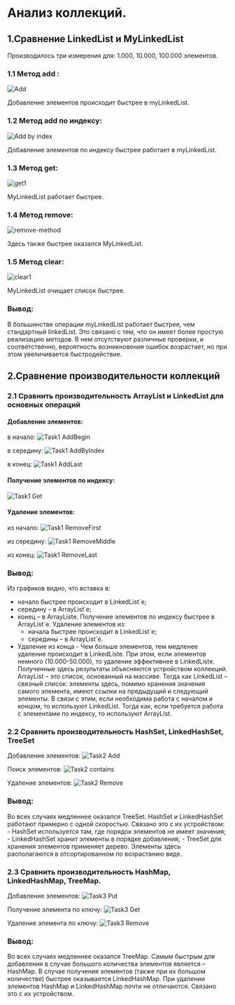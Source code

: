 # Анализ коллекций.
## 1.Сравнение LinkedList и MyLinkedList
Производилось три измерения для: 1.000, 10.000, 100.000 элементов.
### 1.1 Метод add :
![Add](https://user-images.githubusercontent.com/91564698/143222207-2a2c38e9-61b9-4654-a291-2643fbb9c4f1.png)

Добавление элементов происходит быстрее в myLinkedList.
### 1.2 Метод add по индексу:
![Add by index](https://user-images.githubusercontent.com/91564698/143222490-b253a45b-3d67-4201-a972-2c1a7eb9c0cd.png)

Добавление элементов по индексу быстрее работает в myLinkedList.
### 1.3 Метод get:
![get1](https://user-images.githubusercontent.com/91564698/143222750-e4b0c47d-7159-477e-aa1e-0dee28f88142.png)

MyLinkedList работает быстрее.
### 1.4 Метод remove:
![remove-method](https://user-images.githubusercontent.com/91564698/143222759-6cec13ac-cdeb-4a3e-9287-981379543525.png)

Здесь также быстрее оказался MyLinkedList.
### 1.5 Метод clear:
![clear1](https://user-images.githubusercontent.com/91564698/143222738-562ca4c2-ae90-43bd-9405-f2675370a222.png)

MyLinkedList очищает список быстрее.
### Вывод:
В большинстве операции myLinkedList работает быстрее, чем стандартный linkedList. Это связано с тем, что он имеет более простую реализацию методов. В нем отсутствуют различные проверки, и соответственно, вероятность возникновения ошибок возрастает, но при этом увеличивается быстродействие. 
## 2.Сравнение производительности коллекций
### 2.1	Сравнить производительность ArrayList и LinkedList для основных операций
#### Добавление элементов:
в начало:
![Task1 AddBegin](https://user-images.githubusercontent.com/91564698/143233842-a889b79e-aeb7-4aa7-8269-a417d524c6bf.png)

в середину:
![Task1 AddByIndex](https://user-images.githubusercontent.com/91564698/143233934-fe308f1b-63b6-4ba2-9ae3-12d0f24848cf.png)

в конец:
![Task1 AddLast](https://user-images.githubusercontent.com/91564698/143233893-f47fc5d3-f0dc-4065-90d8-a622b46d3b5e.png)

#### 	Получение элементов по индексу:
![Task1 Get](https://user-images.githubusercontent.com/91564698/143234003-0fdd92da-94bb-4b39-bb15-d4780618b579.png)

#### 	Удаление элементов:
из начало:
![Task1 RemoveFirst](https://user-images.githubusercontent.com/91564698/143234039-3e82544f-1abf-4f91-9906-b3f7e1c341f6.png)

из середину:
![Task1 RemoveMiddle](https://user-images.githubusercontent.com/91564698/143234099-04f58ebd-c452-4e42-8d6a-9533ba609ed0.png)

из конец:
![Task1 RemoveLast](https://user-images.githubusercontent.com/91564698/143234067-34b1cfd2-9443-4a6f-a5da-8694d3b98ee3.png)

### Вывод:
Из графиков видно, что вставка в:
 - начало быстрее происходит в LinkedList`е;
 - середину – в ArrayList`е;
 - конец – в ArrayListе.
Получение элементов по индексу быстрее в ArrayList`е. 
Удаление элементов из:
	- начала быстрее происходит в LinkedList`е;
	- середины – в ArrayList`е.
  - Удаление из конца -  Чем больше элементов, тем медленее удаление происходит в LinkedListе. При этом, если элементов немного (10.000-50.000), то удаление эффективнее в LinkedListе.
	Полученные здесь результаты объясняются устройством коллекций. ArrayList – это список, основанный на массиве. Тогда как LinkedList – связный список: элементы здесь, помимо хранения значения самого элемента, имеют ссылки на предыдущий и следующий элементы. В связи с этим, если необходима работа с началом и концом, то используют LinkedList. Тогда как, если требуется работа с элементами по индексу, то используют ArrayList.
### 2.2	Сравнить производительность HashSet, LinkedHashSet, TreeSet
Добавление элементов:
![Task2 Add](https://user-images.githubusercontent.com/91564698/143234158-7108f9b5-5080-41dd-a6ce-32ecc3e72175.png)

Поиск элементов:
![Task2 contains](https://user-images.githubusercontent.com/91564698/143234179-fc5be260-fbc9-4e69-bc0c-5de21db49b64.png)

Удаление элементов:
![Task2 Remove](https://user-images.githubusercontent.com/91564698/143234208-2398ce2f-a2ba-4baa-817d-dc8b9ff369e3.png)

### Вывод:
Во всех случаях медленнее оказался TreeSet. HashSet и LinkedHashSet работают примерно с одной скоростью. Связано это с их устройством: 
	- HashSet используется там, где порядок элементов не имеет значения;
	- LinkedHashSet хранит элементы в порядке добавления;
	- TreeSet для хранения элементов применяет дерево. Элементы здесь располагаются в отсортированном по возрастанию виде.
 ### 2.3	Сравнить производительность HashMap, LinkedHashMap, TreeMap.
Добавление элементов:
 ![Task3 Put](https://user-images.githubusercontent.com/91564698/143234241-751d1269-e125-4f04-abef-c19e49459e56.png)

Получение элемента по ключу:
![Task3 Get](https://user-images.githubusercontent.com/91564698/143234295-6b6b0982-88e0-41a8-8ddc-ca8f62e55fed.png)

Удаление элемента по ключу:
![Task3 Remove](https://user-images.githubusercontent.com/91564698/143234264-e1a5c667-4f3d-4172-8bfe-01425446c3f1.png)

### Вывод:
Во всех случаях медленнее оказался TreeMap. Самым быстрым для добавления в случае большого количества элементов является – HashMap. В случае получения элементов (также при их большом количестве) быстрее оказывается LinkedHashMap. При удалении элементов HashMap и LinkedHashMap почти не отличаются. Связано это с их устройством.
